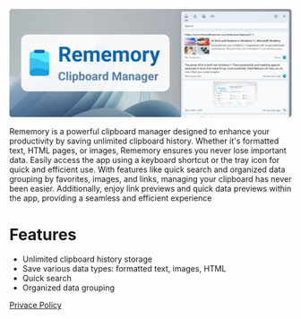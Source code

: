 <p align="center">
  <img alt="Header image" src="./.github/header.png" />
</p>

Rememory is a powerful clipboard manager designed to enhance your productivity by saving unlimited clipboard history. Whether it's formatted text, HTML pages, or images, Rememory ensures you never lose important data. Easily access the app using a keyboard shortcut or the tray icon for quick and efficient use. With features like quick search and organized data grouping by favorites, images, and links, managing your clipboard has never been easier. Additionally, enjoy link previews and quick data previews within the app, providing a seamless and efficient experience

# Features

- Unlimited clipboard history storage
- Save various data types: formatted text, images, HTML
- Quick search
- Organized data grouping

[Privace Policy](./PRIVACY.md)